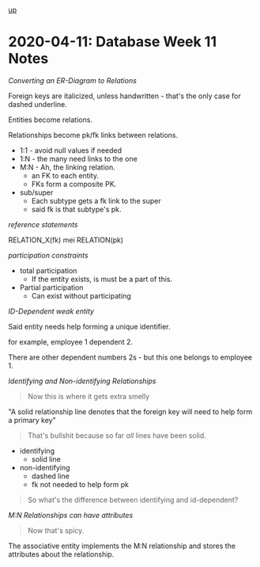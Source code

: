 [up](./index.md)

# 2020-04-11: Database Week 11 Notes

<!-- These are my notes. -->

*Converting an ER-Diagram to Relations*

Foreign keys are italicized, unless handwritten - that's the only case for dashed underline.

Entities become relations.

Relationships become pk/fk links between relations.

- 1:1 - avoid null values if needed
- 1:N - the many need links to the one
- M:N - Ah, the linking relation.
	- an FK to each entity.
	- FKs form a composite PK.
- sub/super
	- Each subtype gets a fk link to the super
	- said fk is that subtype's pk.

*reference statements*

RELATION_X(fk) mei RELATION(pk)

*participation constraints*

- total participation
	- If the entity exists, is must be a part of this.
- Partial participation
	- Can exist without participating

*ID-Dependent weak entity*

Said entity needs help forming a unique identifier.

for example, employee 1 dependent 2.

There are other dependent numbers 2s - but this one belongs to employee 1.

*Identifying and Non-identifying Relationships*

> Now this is where it gets extra smelly

"A solid relationship line denotes that the foreign key will need to help form a primary key"

> That's bullshit because so far *all* lines have been solid.

- identifying
	- solid line
- non-identifying
	- dashed line
	- fk not needed to help form pk

> So what's the difference between identifying and id-dependent?

*M:N Relationships can have attributes*

> Now that's spicy.

The associative entity implements the M:N relationship and stores the attributes about the relationship.
